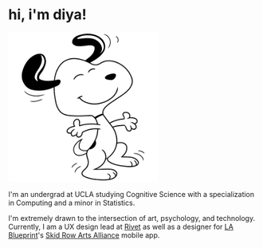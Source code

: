 <link rel="shortcut icon" type="image/x-icon" href="favicon.ico">

# hi, i'm diya!

<img src='assets/snoopydrawing.png' alt='snoopy drawing' width='300'/>

I'm an undergrad at UCLA studying Cognitive Science with a specialization in Computing and a minor in Statistics. 

I'm extremely drawn to the intersection of art, psychology, and technology. Currently, I am a UX design lead at <a href="https://rivet.app" target="_blank">Rivet</a> as well as a designer for <a href="https://lablueprint.org/" target="_blank">LA Blueprint</a>'s <a href="https://www.skidrowartsalliance.com/" target="_blank">Skid Row Arts Alliance</a> mobile app.
